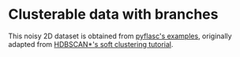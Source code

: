 # Clusterable data with branches

This noisy 2D dataset is obtained from [pyflasc's
examples](https://vda-lab.github.io/pyflasc/How_FLASC_works.html), originally
adapted from [HDBSCAN\*'s soft clustering
tutorial](https://hdbscan.readthedocs.io/en/latest/soft_clustering_explanation.html).